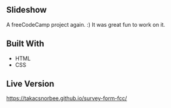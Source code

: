 ## Slideshow
A freeCodeCamp project again. :) 
It was great fun to work on it. 

## Built With

- HTML 
- CSS


## Live Version

https://takacsnorbee.github.io/survey-form-fcc/